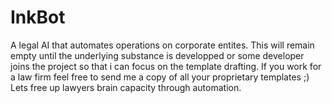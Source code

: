 # InkBot
A legal AI that automates operations on corporate entites.
This will remain empty until the underlying substance is developped or some developer joins the project so that i can focus on the template drafting.
If you work for a law firm feel free to send me a copy of all your proprietary templates ;)
Lets free up lawyers brain capacity through automation.
